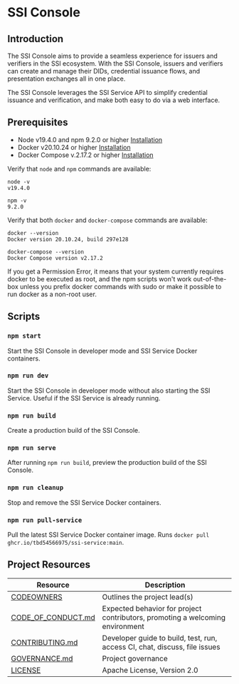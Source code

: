 # SSI Console

## Introduction

The SSI Console aims to provide a seamless experience for issuers and verifiers in the SSI ecosystem. With the SSI Console, issuers and verifiers can create and manage their DIDs, credential issuance flows, and presentation exchanges all in one place. 

The SSI Console leverages the SSI Service API to simplify credential issuance and verification, and make both easy to do via a web interface.  

## Prerequisites

* Node v19.4.0 and npm 9.2.0 or higher [Installation](https://docs.npmjs.com/downloading-and-installing-node-js-and-npm)
* Docker v20.10.24 or higher [Installation](https://docs.docker.com/get-docker/)
* Docker Compose v.2.17.2  or higher [Installation](https://docker-docs.uclv.cu/compose/install/)

Verify that `node` and `npm` commands are available:

```
node -v
v19.4.0

npm -v
9.2.0
```

Verify that both `docker` and `docker-compose` commands are available:

```
docker --version
Docker version 20.10.24, build 297e128

docker-compose --version
Docker Compose version v2.17.2
```

If you get a Permission Error, it means that your system currently requires docker to be executed as root, and the npm scripts won't work out-of-the-box unless you prefix docker commands with sudo or make it possible to run docker as a non-root user.

## Scripts

### `npm start`
Start the SSI Console in developer mode and SSI Service Docker containers. 

### `npm run dev`
Start the SSI Console in developer mode without also starting the SSI Service. Useful if the SSI Service is already running.

### `npm run build`
Create a production build of the SSI Console.

### `npm run serve`
After running `npm run build`, preview the production build of the SSI Console.

### `npm run cleanup`
Stop and remove the SSI Service Docker containers.

### `npm run pull-service`
Pull the latest SSI Service Docker container image. Runs `docker pull ghcr.io/tbd54566975/ssi-service:main`. 

## Project Resources

| Resource                                   | Description                                                                    |
| ------------------------------------------ | ------------------------------------------------------------------------------ |
| [CODEOWNERS](./CODEOWNERS)                 | Outlines the project lead(s)                                                   |
| [CODE_OF_CONDUCT.md](./CODE_OF_CONDUCT.md) | Expected behavior for project contributors, promoting a welcoming environment |
| [CONTRIBUTING.md](./CONTRIBUTING.md)       | Developer guide to build, test, run, access CI, chat, discuss, file issues     |
| [GOVERNANCE.md](./GOVERNANCE.md)           | Project governance                                                             |
| [LICENSE](./LICENSE)                       | Apache License, Version 2.0                                                    |